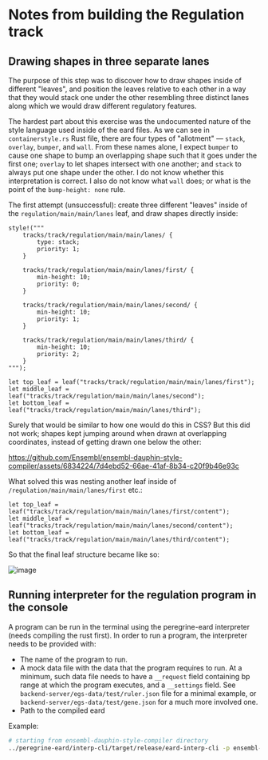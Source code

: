 # Notes from building the Regulation track

## Drawing shapes in three separate lanes
The purpose of this step was to discover how to draw shapes inside of different "leaves", and position the leaves relative to each other in a way that they would stack one under the other resembling three distinct lanes along which we would draw different regulatory features.

The hardest part about this exercise was the undocumented nature of the style language used inside of the eard files. As we can see in `containerstyle.rs` Rust file, there are four types of "allotment" — `stack`, `overlay`, `bumper`, and `wall`. From these names alone, I expect `bumper` to cause one shape to bump an overlapping shape such that it goes under the first one; `overlay` to let shapes intersect with one another; and `stack` to always put one shape under the other. I do not know whether this interpretation is correct. I also do not know what `wall` does; or what is the point of the `bump-height: none` rule.

The first attempt (unsuccessful): create three different "leaves" inside of the `regulation/main/main/lanes` leaf, and draw shapes directly inside:

```
style!("""
    tracks/track/regulation/main/main/lanes/ {
        type: stack;
        priority: 1;
    }

    tracks/track/regulation/main/main/lanes/first/ {
        min-height: 10;
        priority: 0;
    }

    tracks/track/regulation/main/main/lanes/second/ {
        min-height: 10;
        priority: 1;
    }

    tracks/track/regulation/main/main/lanes/third/ {
        min-height: 10;
        priority: 2;
    }
""");

let top_leaf = leaf("tracks/track/regulation/main/main/lanes/first");
let middle_leaf = leaf("tracks/track/regulation/main/main/lanes/second");
let bottom_leaf = leaf("tracks/track/regulation/main/main/lanes/third");
```

Surely that would be similar to how one would do this in CSS? But this did not work; shapes kept jumping around when drawn at overlapping coordinates, instead of getting drawn one below the other:

https://github.com/Ensembl/ensembl-dauphin-style-compiler/assets/6834224/7d4ebd52-66ae-41af-8b34-c20f9b46e93c

What solved this was nesting another leaf inside of `/regulation/main/main/lanes/first` etc.:

```
let top_leaf = leaf("tracks/track/regulation/main/main/lanes/first/content");
let middle_leaf = leaf("tracks/track/regulation/main/main/lanes/second/content");
let bottom_leaf = leaf("tracks/track/regulation/main/main/lanes/third/content");
```

So that the final leaf structure became like so:

![image](https://github.com/Ensembl/ensembl-dauphin-style-compiler/assets/6834224/eb90edda-0949-4c75-9ac4-a20f66b1f8cf)


## Running interpreter for the regulation program in the console
A program can be run in the terminal using the peregrine-eard interpreter (needs compiling the rust first). In order to run a program, the interpreter needs to be provided with:

- The name of the program to run.
- A mock data file with the data that the program requires to run. At a minimum, such data file needs to have a `__request` field containing bp range at which the program executes, and a `__settings` field. See `backend-server/egs-data/test/ruler.json` file for a minimal example, or `backend-server/egs-data/test/gene.json` for a much more involved one.
- Path to the compiled eard

Example:

```bash
# starting from ensembl-dauphin-style-compiler directory
../peregrine-eard/interp-cli/target/release/eard-interp-cli -p ensembl-webteam/core:regulation:1 -r ./backend-server/egs-data/test/regulation.json ./backend-server/egs-data/begs/render16.eardo
```
